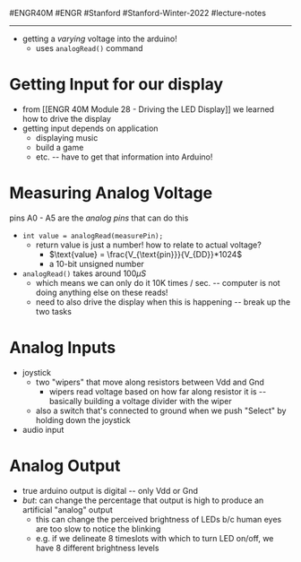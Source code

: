#ENGR40M #ENGR #Stanford #Stanford-Winter-2022 #lecture-notes 
___
- getting a *varying* voltage into the arduino!
	- uses `analogRead()` command

# Getting Input for our display
- from [[ENGR 40M Module 28 - Driving the LED Display]] we learned how to drive the display
- getting input depends on application
	- displaying music
	- build a game
	- etc. -- have to get that information into Arduino!

# Measuring Analog Voltage
pins A0 - A5 are the *analog pins* that can do this
- `int value = analogRead(measurePin);`
	- return value is just a number! how to relate to actual voltage?
		- $\text{value} = \frac{V_{\text{pin}}}{V_{DD}}*1024$
		- a 10-bit unsigned number
- `analogRead()` takes around $100\mu S$
	- which means we can only do it 10K times / sec. -- computer is not doing anything else on these reads!
	- need to also drive the display when this is happening -- break up the two tasks

# Analog Inputs
- joystick
	- two "wipers" that move along resistors between Vdd and Gnd
		- wipers read voltage based on how far along resistor it is -- basically building a voltage divider with the wiper
	- also a switch that's connected to ground when we push "Select" by holding down the joystick
- audio input

# Analog Output
- true arduino output is digital -- only Vdd or Gnd
- *but*: can change the percentage that output is high to produce an artificial "analog" output
	- this can change the perceived brightness of LEDs b/c human eyes are too slow to notice the blinking
	- e.g. if we delineate 8 timeslots with which to turn LED on/off, we have 8 different brightness levels